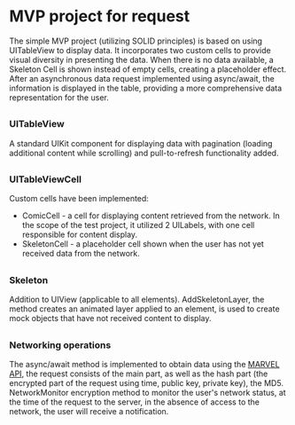 # MVP project for request

The simple MVP project (utilizing SOLID principles) is based on using UITableView to display data. It incorporates two custom cells to provide visual diversity in presenting the data. When there is no data available, a Skeleton Cell is shown instead of empty cells, creating a placeholder effect. After an asynchronous data request implemented using async/await, the information is displayed in the table, providing a more comprehensive data representation for the user.

##
### UITableView

A standard UIKit component for displaying data with pagination (loading additional content while scrolling) and pull-to-refresh functionality added.

##
### UITableViewCell

Custom cells have been implemented:
- ComicCell - a cell for displaying content retrieved from the network. In the scope of the test project, it utilized 2 UILabels, with one cell responsible for content display.
- SkeletonCell - a placeholder cell shown when the user has not yet received data from the network.

## 
### Skeleton

Addition to UIView (applicable to all elements). 
AddSkeletonLayer, the method creates an animated layer applied to an element, is used to create mock objects that have not received content to display.

## 
### Networking operations

The async/await method is implemented to obtain data using the [MARVEL API](https://developer.marvel.com), the request consists of the main part, as well as the hash part (the encrypted part of the request using time, public key, private key), the MD5. NetworkMonitor encryption method to monitor the user's network status, at the time of the request to the server, in the absence of access to the network, the user will receive a notification.

